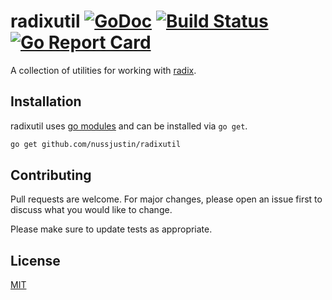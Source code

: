# radixutil [![GoDoc](https://godoc.org/github.com/nussjustin/radixutil?status.svg)](https://godoc.org/github.com/nussjustin/radixutil) [![Build Status](https://travis-ci.org/nussjustin/radixutil.svg?branch=master)](https://travis-ci.org/nussjustin/radixutil) [![Go Report Card](https://goreportcard.com/badge/github.com/nussjustin/radixutil)](https://goreportcard.com/report/github.com/nussjustin/radixutil)

A collection of utilities for working with [radix](https://github.com/mediocregopher/radix).

## Installation

radixutil uses [go modules](https://github.com/golang/go/wiki/Modules) and can be installed via `go get`.

```bash
go get github.com/nussjustin/radixutil
```

## Contributing
Pull requests are welcome. For major changes, please open an issue first to discuss what you would like to change.

Please make sure to update tests as appropriate.

## License
[MIT](https://choosealicense.com/licenses/mit/)